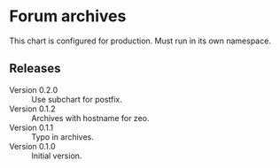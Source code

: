 # Forum archives

This chart is configured for production. Must run in its own namespace.

## Releases

<dl>
  <dt>Version 0.2.0</dt>
  <dd>Use subchart for postfix.</dd>

  <dt>Version 0.1.2</dt>
  <dd>Archives with hostname for zeo.</dd>

  <dt>Version 0.1.1</dt>
  <dd>Typo in archives.</dd>

  <dt>Version 0.1.0</dt>
  <dd>Initial version.</dd>

</dl>

